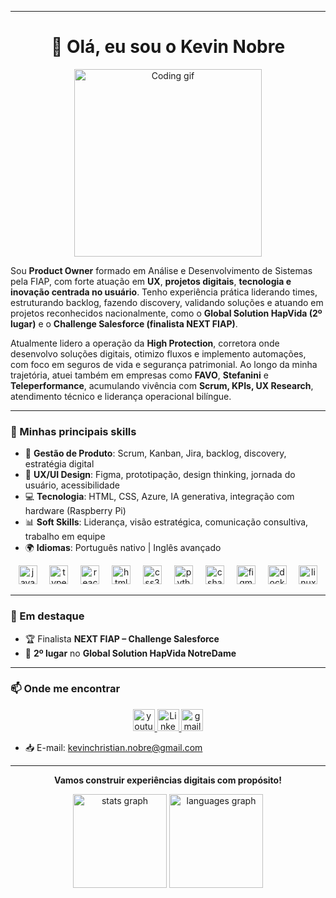 
---
<h1 align="center">👋 Olá, eu sou o Kevin Nobre</h1>

<p align="center">
  <img src="https://media.giphy.com/media/qgQUggAC3Pfv687qPC/giphy.gif" width="300" alt="Coding gif"/>
</p>

Sou **Product Owner** formado em Análise e Desenvolvimento de Sistemas pela FIAP, com forte atuação em **UX**, **projetos digitais**, **tecnologia e inovação centrada no usuário**. Tenho experiência prática liderando times, estruturando backlog, fazendo discovery, validando soluções e atuando em projetos reconhecidos nacionalmente, como o **Global Solution HapVida (2º lugar)** e o **Challenge Salesforce (finalista NEXT FIAP)**.

Atualmente lidero a operação da **High Protection**, corretora onde desenvolvo soluções digitais, otimizo fluxos e implemento automações, com foco em seguros de vida e segurança patrimonial. Ao longo da minha trajetória, atuei também em empresas como **FAVO**, **Stefanini** e **Teleperformance**, acumulando vivência com **Scrum, KPIs, UX Research**, atendimento técnico e liderança operacional bilíngue.

---

### 🧠 Minhas principais skills

- 🎯 **Gestão de Produto**: Scrum, Kanban, Jira, backlog, discovery, estratégia digital
- 🎨 **UX/UI Design**: Figma, prototipação, design thinking, jornada do usuário, acessibilidade
- 💻 **Tecnologia**: HTML, CSS, Azure, IA generativa, integração com hardware (Raspberry Pi)
- 📊 **Soft Skills**: Liderança, visão estratégica, comunicação consultiva, trabalho em equipe
- 🌍 **Idiomas**: Português nativo | Inglês avançado

<div align="center">
  <img src="https://cdn.jsdelivr.net/gh/devicons/devicon/icons/javascript/javascript-original.svg" height="30" alt="javascript logo"  />
  <img width="12" />
  <img src="https://cdn.jsdelivr.net/gh/devicons/devicon/icons/typescript/typescript-original.svg" height="30" alt="typescript logo"  />
  <img width="12" />
  <img src="https://cdn.jsdelivr.net/gh/devicons/devicon/icons/react/react-original.svg" height="30" alt="react logo"  />
  <img width="12" />
  <img src="https://cdn.jsdelivr.net/gh/devicons/devicon/icons/html5/html5-original.svg" height="30" alt="html5 logo"  />
  <img width="12" />
  <img src="https://cdn.jsdelivr.net/gh/devicons/devicon/icons/css3/css3-original.svg" height="30" alt="css3 logo"  />
  <img width="12" />
  <img src="https://cdn.jsdelivr.net/gh/devicons/devicon/icons/python/python-original.svg" height="30" alt="python logo"  />
  <img width="12" />
  <img src="https://cdn.jsdelivr.net/gh/devicons/devicon/icons/csharp/csharp-original.svg" height="30" alt="csharp logo"  />
  <img width="12" />
  <img src="https://cdn.jsdelivr.net/gh/devicons/devicon/icons/figma/figma-original.svg" height="30" alt="figma logo"  />
  <img width="12" />
  <img src="https://cdn.jsdelivr.net/gh/devicons/devicon/icons/docker/docker-original.svg" height="30" alt="docker logo"  />
  <img width="12" />
  <img src="https://cdn.jsdelivr.net/gh/devicons/devicon/icons/linux/linux-original.svg" height="30" alt="linux logo"  />
</div>

---

### 🚀 Em destaque
- 🏆 Finalista **NEXT FIAP – Challenge Salesforce**
- 🥈 **2º lugar** no **Global Solution HapVida NotreDame**

---

### 📫 Onde me encontrar

<div align="center">
  <a href="https://www.youtube.com/@Kevsnobre" target="_blank">
  <img src="https://img.shields.io/static/v1?message=Youtube&logo=youtube&label=&color=FF0000&logoColor=white&labelColor=&style=for-the-badge" height="35" alt="youtube logo" />
  </a>
  <a href="https://www.linkedin.com/in/kevin-nobre-a8a952172/" target="_blank">
  <img src="https://img.shields.io/static/v1?message=LinkedIn&logo=linkedin&label=&color=0077B5&logoColor=white&labelColor=&style=for-the-badge" height="35" alt="LinkedIn logo" />
  </a>
  <img src="https://img.shields.io/static/v1?message=Gmail&logo=gmail&label=&color=D14836&logoColor=white&labelColor=&style=for-the-badge" height="35" alt="gmail logo"  />
</div>

- 📥 E-mail: kevinchristian.nobre@gmail.com
---
<p align="center">
  <b>Vamos construir experiências digitais com propósito!</b>
</p>

<div align="center">
  <img src="https://github-readme-stats.vercel.app/api?username=KevinNobre&hide_title=false&hide_rank=false&show_icons=true&include_all_commits=true&count_private=true&disable_animations=false&theme=dracula&locale=en&hide_border=false" height="150" alt="stats graph"  />
  <img src="https://github-readme-stats.vercel.app/api/top-langs?username=KevinNobre&locale=en&hide_title=false&layout=compact&card_width=320&langs_count=5&theme=dracula&hide_border=false" height="150" alt="languages graph"  />
</div>


